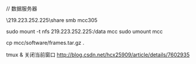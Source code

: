 // 数据服务器

\\219.223.252.225\share
smb
mcc305

sudo mount -t nfs 219.223.252.225:/data mcc
sudo umount mcc


cp mcc/software/frames.tar.gz .

tmux
&	关闭当前窗口
http://blog.csdn.net/hcx25909/article/details/7602935